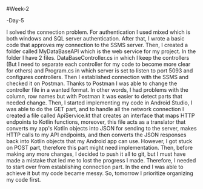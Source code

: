 #Week-2 -Day-5I solved the connection problem. For authentication I used mixed which is both windows and SQL server authentication. After that, I wrote a basic code that approves my connection to the SSMS server. Then, I created a folder called MyDataBaseAPI which is the web service for my project. In the folder I have 2 files. DataBaseController.cs in which I keep the controllers (But I need to separate each controller for my code to become more clear for others) and Program.cs in which server is set to listen to port 5093 and configures controllers. Then I established connection with the SSMS and checked it on Postman. Thanks to Postman I was able to change the controller file in a wanted format. In other words, I had problems with the column, row names but with Postman it was easier to detect parts that needed change. Then, I started implementing my code in Android Studio, I was able to do the GET part, and to handle all the network connection I created a file called ApiService.kt that creates an interface that maps HTTP endpoints to Kotlin functions, moreover, this file acts as a translator that converts my app's Kotlin objects into JSON for sending to the server, makes HTTP calls to my  API endpoints, and then converts the JSON responses back into Kotlin objects that my Android app can use. However, I got stuck on POST part, therefore this part might need implementation. Then, before making any more changes, I decided to push it all to git, but I must have made a mistake that led me to lost the progress I made. Therefore, I needed to start over from establishing connection part. In the end I was able to achieve it but my code became messy. So, tomorrow I prioritize organizing my code first. 